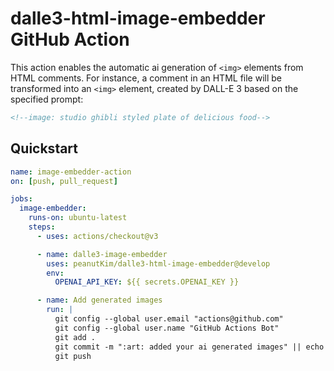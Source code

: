 # dalle3-html-image-embedder GitHub Action

This action enables the automatic ai generation of `<img>` elements from HTML comments. For instance, a comment in an HTML file will be transformed into an `<img>` element, created by DALL-E 3 based on the specified prompt:

```html
<!--image: studio ghibli styled plate of delicious food-->
```

## Quickstart

```yaml
name: image-embedder-action
on: [push, pull_request]

jobs:
  image-embedder:
    runs-on: ubuntu-latest
    steps:
      - uses: actions/checkout@v3

      - name: dalle3-image-embedder
        uses: peanutKim/dalle3-html-image-embedder@develop
        env:
          OPENAI_API_KEY: ${{ secrets.OPENAI_KEY }}

      - name: Add generated images
        run: |
          git config --global user.email "actions@github.com"
          git config --global user.name "GitHub Actions Bot"
          git add .
          git commit -m ":art: added your ai generated images" || echo "No new images to commit."
          git push
```
